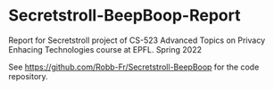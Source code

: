 # Secretstroll-BeepBoop-Report
Report for Secretstroll project of CS-523 Advanced Topics on Privacy Enhacing Technologies course at EPFL. Spring 2022 

See https://github.com/Robb-Fr/Secretstroll-BeepBoop for the code repository.
